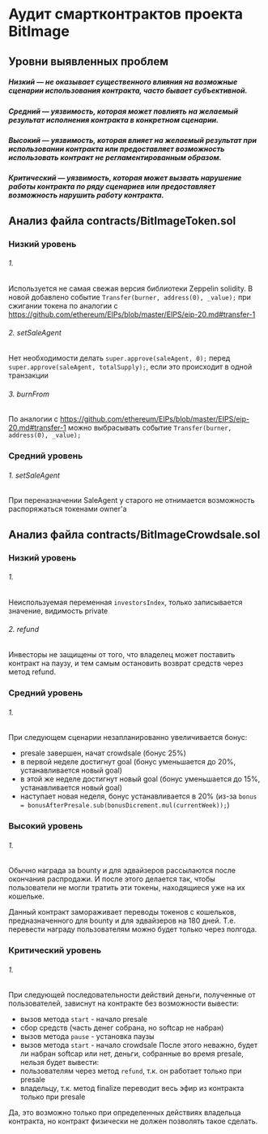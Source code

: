 # Аудит смартконтрактов проекта BitImage

## Уровни выявленных проблем

##### Низкий — не оказывает существенного влияния на возможные сценарии использования контракта, часто бывает субъективной.
##### Средний — уязвимость, которая может повлиять на желаемый результат исполнения контракта в конкретном сценарии.
##### Высокий — уязвимость, которая влияет на желаемый результат при использовании контракта или предоставляет возможность использовать контракт не регламентированным образом.
##### Критический — уязвимость, которая может вызвать нарушение работы контракта по ряду сценариев или предоставляет возможность нарушить работу контракта.


## Анализ файла contracts/BitImageToken.sol

### Низкий уровень

###### 1.

Используется не самая свежая версия библиотеки Zeppelin solidity. В новой добавлено событие `Transfer(burner, address(0), _value);` при сжигании токена по аналогии с https://github.com/ethereum/EIPs/blob/master/EIPS/eip-20.md#transfer-1

###### 2. setSaleAgent

Нет необходимости делать `super.approve(saleAgent, 0);` перед `super.approve(saleAgent, totalSupply);`, если это происходит в одной транзакции

###### 3. burnFrom

По аналогии с https://github.com/ethereum/EIPs/blob/master/EIPS/eip-20.md#transfer-1 можно выбрасывать событие `Transfer(burner, address(0), _value);`


### Средний уровень

###### 1. setSaleAgent

При переназначении SaleAgent у старого не отнимается возможность распоряжаться токенами owner'а




## Анализ файла contracts/BitImageCrowdsale.sol

### Низкий уровень

###### 1.

Неиспользуемая переменная `investorsIndex`, только записывается значение, видимость private

###### 2. refund

Инвесторы не защищены от того, что владелец может поставить контракт на паузу, и тем самым остановить возврат средств через метод refund.

### Средний уровень

###### 1.

При следующем сценарии незапланированно увеличивается бонус:
- presale завершен, начат crowdsale (бонус 25%)
- в первой неделе достигнут goal (бонус уменьшается до 20%, устанавливается новый goal)
- в этой же неделе достигнут новый goal (бонус уменьшается до 15%, устанавливается новый goal)
- наступает новая неделя, бонус устанавливается в 20% (из-за `bonus = bonusAfterPresale.sub(bonusDicrement.mul(currentWeek));`)

### Высокий уровень

###### 1.

Обычно награда за bounty и для эдвайзеров рассылаются после окончания распродажи. И после этого делается так, чтобы пользователи не могли тратить эти токены, находящиеся уже на их кошельке.

Данный контракт замораживает переводы токенов с кошельков, предназначенного для bounty и для эдвайзеров на 180 дней. Т.е. перевести награду пользователям можно будет только через полгода.

### Критический уровень

###### 1.

При следующей последовательности действий деньги, полученные от пользователей, зависнут на контракте без возможности вывести:

- вызов метода `start` - начало presale
- сбор средств (часть денег собрана, но softcap не набран)
- вызов метода `pause` - установка паузы
- вызов метода `start` - начало crowdsale
После этого неважно, будет ли набран softcap или нет, деньги, собранные во время presale, нельзя будет вывести:
- пользователям через метод `refund`, т.к. он работает только при presale
- владельцу, т.к. метод finalize переводит весь эфир из контракта только при presale

Да, это возможно только при определенных действиях владельца контракта, но контракт физически не должен позволять такое сделать.